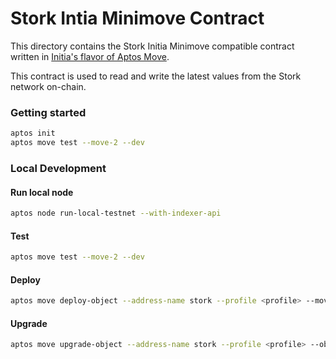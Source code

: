 # Stork Intia Minimove Contract

This directory contains the Stork Initia Minimove compatible contract written in [Initia's flavor of Aptos Move](https://docs.initia.xyz/home/core-concepts/initia-and-rollups/rollups/vms/minimove/introduction).

This contract is used to read and write the latest values from the Stork network on-chain.

### Getting started

```bash
aptos init
aptos move test --move-2 --dev
```

### Local Development

#### Run local node

```bash
aptos node run-local-testnet --with-indexer-api
```

#### Test

```bash
aptos move test --move-2 --dev
```

#### Deploy

```bash
aptos move deploy-object --address-name stork --profile <profile> --move-2
```

#### Upgrade

```bash
aptos move upgrade-object --address-name stork --profile <profile> --object-address <object-address> --move-2
```
